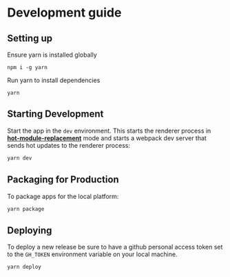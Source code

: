 # Development guide

## Setting up

Ensure yarn is installed globally

```
npm i -g yarn
```

Run yarn to install dependencies

```
yarn
```

## Starting Development

Start the app in the `dev` environment. This starts the renderer process in [**hot-module-replacement**](https://webpack.js.org/guides/hmr-react/) mode and starts a webpack dev server that sends hot updates to the renderer process:

```bash
yarn dev
```

## Packaging for Production

To package apps for the local platform:

```bash
yarn package
```

## Deploying

To deploy a new release be sure to have a github personal access token set to the `GH_TOKEN` environment variable on your local machine.

```
yarn deploy
```
